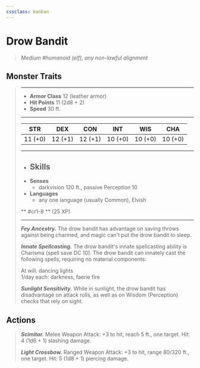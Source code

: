 ```yaml
---
cssclass: kanban
---
```


# Drow Bandit
>*Medium #humanoid (elf), any non-lawful alignment*
## Monster Traits
>___
>- **Armor Class** 12 (leather armor)
>- **Hit Points** 11 (2d8 + 2)
>- **Speed** 30 ft.
>___
>|STR|DEX|CON|INT|WIS|CHA|
>|:---:|:---:|:---:|:---:|:---:|:---:|
>|11 (+0)|12 (+1)|12 (+1)|10 (+0)|10 (+0)|10 (+0)|
>___
>- **Skills**
>	 - 
>- **Senses**
>	 - darkvision 120 ft., passive Perception 10
>- **Languages**
>	 - any one language (usually Common), Elvish
>
> ** #cr1-8 ** (25 XP)
>___
>***Fey Ancestry.*** The drow bandit has advantage on saving throws against being charmed, and magic can't put the drow bandit to sleep.  
>
>***Innate Spellcasting.*** The drow bandit's innate spellcasting ability is Charisma (spell save DC 10). The drow bandit can innately cast the following spells, requiring no material components:  
>
>At will: dancing lights  
>1/day each: darkness, faerie fire  
>
>
>***Sunlight Sensitivity.*** While in sunlight, the drow bandit has disadvantage on attack rolls, as well as on Wisdom (Perception) checks that rely on sight.  
>
## Actions
>***Scimitar.*** Melee Weapon Attack: +3 to hit, reach 5 ft., one target. Hit: 4 (1d6 + 1) slashing damage.  
>
>***Light Crossbow.*** Ranged Weapon Attack: +3 to hit, range 80/320 ft., one target. Hit: 5 (1d8 + 1) piercing damage.